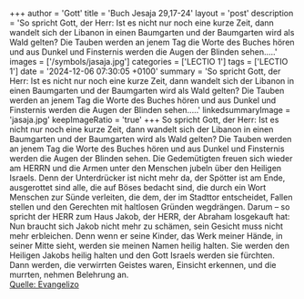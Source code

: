 +++
author = 'Gott'
title = 'Buch Jesaja 29,17-24'
layout = 'post'
description = 'So spricht Gott, der Herr: Ist es nicht nur noch eine kurze Zeit, dann wandelt sich der Libanon in einen Baumgarten und der Baumgarten wird als Wald gelten? Die Tauben werden an jenem Tag die Worte des Buches hören und aus Dunkel und Finsternis werden die Augen der Blinden sehen.....'
images = ['/symbols/jasaja.jpg']
categories = ['LECTIO 1']
tags = ['LECTIO 1']
date = '2024-12-06 07:30:05 +0100'
summary = 'So spricht Gott, der Herr: Ist es nicht nur noch eine kurze Zeit, dann wandelt sich der Libanon in einen Baumgarten und der Baumgarten wird als Wald gelten? Die Tauben werden an jenem Tag die Worte des Buches hören und aus Dunkel und Finsternis werden die Augen der Blinden sehen.....'
linkedsummaryImage = 'jasaja.jpg'
keepImageRatio = 'true'
+++
So spricht Gott, der Herr: Ist es nicht nur noch eine kurze Zeit, dann wandelt sich der Libanon in einen Baumgarten und der Baumgarten wird als Wald gelten?
Die Tauben werden an jenem Tag die Worte des Buches hören und aus Dunkel und Finsternis werden die Augen der Blinden sehen.
Die Gedemütigten freuen sich wieder am HERRN und die Armen unter den Menschen jubeln über den Heiligen Israels.<!--more-->
Denn der Unterdrücker ist nicht mehr da, der Spötter ist am Ende, ausgerottet sind alle, die auf Böses bedacht sind,
die durch ein Wort Menschen zur Sünde verleiten, die dem, der im Stadttor entscheidet, Fallen stellen und den Gerechten mit haltlosen Gründen wegdrängen.
Darum – so spricht der HERR zum Haus Jakob, der HERR, der Abraham losgekauft hat: Nun braucht sich Jakob nicht mehr zu schämen, sein Gesicht muss nicht mehr erbleichen.
Denn wenn er seine Kinder, das Werk meiner Hände, in seiner Mitte sieht, werden sie meinen Namen heilig halten. Sie werden den Heiligen Jakobs heilig halten und den Gott Israels werden sie fürchten.
Dann werden, die verwirrten Geistes waren, Einsicht erkennen, und die murrten, nehmen Belehrung an.<br> [Quelle: Evangelizo](https://evangeliumtagfuertag.org/DE/gospel)